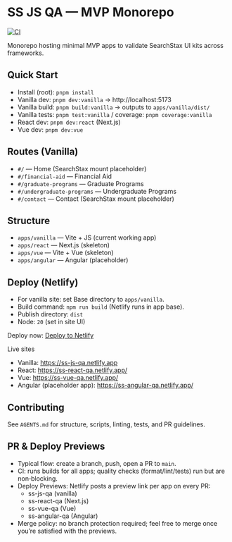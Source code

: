 # SS JS QA — MVP Monorepo

[![CI](https://github.com/wallacematthew/ss-js-qa/actions/workflows/ci.yml/badge.svg)](https://github.com/wallacematthew/ss-js-qa/actions/workflows/ci.yml)

Monorepo hosting minimal MVP apps to validate SearchStax UI kits across frameworks.

## Quick Start
- Install (root): `pnpm install`
- Vanilla dev: `pnpm dev:vanilla` → http://localhost:5173
- Vanilla build: `pnpm build:vanilla` → outputs to `apps/vanilla/dist/`
- Vanilla tests: `pnpm test:vanilla` / coverage: `pnpm coverage:vanilla`
- React dev: `pnpm dev:react` (Next.js)
- Vue dev: `pnpm dev:vue`

## Routes (Vanilla)
- `#/` — Home (SearchStax mount placeholder)
- `#/financial-aid` — Financial Aid
- `#/graduate-programs` — Graduate Programs
- `#/undergraduate-programs` — Undergraduate Programs
- `#/contact` — Contact (SearchStax mount placeholder)

## Structure
- `apps/vanilla` — Vite + JS (current working app)
- `apps/react` — Next.js (skeleton)
- `apps/vue` — Vite + Vue (skeleton)
- `apps/angular` — Angular (placeholder)

## Deploy (Netlify)
- For vanilla site: set Base directory to `apps/vanilla`.
- Build command: `npm run build` (Netlify runs in app base).
- Publish directory: `dist`
- Node: `20` (set in site UI)

Deploy now: [Deploy to Netlify](https://app.netlify.com/start/deploy?repository=https%3A%2F%2Fgithub.com%2Fwallacematthew%2Fss-js-qa)

Live sites
- Vanilla: https://ss-js-qa.netlify.app
- React: https://ss-react-qa.netlify.app/
- Vue: https://ss-vue-qa.netlify.app/
- Angular (placeholder app): https://ss-angular-qa.netlify.app/

## Contributing
See `AGENTS.md` for structure, scripts, linting, tests, and PR guidelines.

## PR & Deploy Previews
- Typical flow: create a branch, push, open a PR to `main`.
- CI: runs builds for all apps; quality checks (format/lint/tests) run but are non‑blocking.
- Deploy Previews: Netlify posts a preview link per app on every PR:
  - ss-js-qa (vanilla)
  - ss-react-qa (Next.js)
  - ss-vue-qa (Vue)
  - ss-angular-qa (Angular)
- Merge policy: no branch protection required; feel free to merge once you’re satisfied with the previews.
